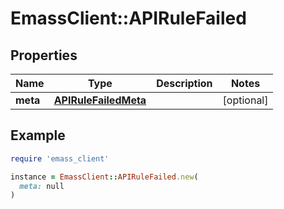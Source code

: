 # EmassClient::APIRuleFailed

## Properties

| Name | Type | Description | Notes |
| ---- | ---- | ----------- | ----- |
| **meta** | [**APIRuleFailedMeta**](APIRuleFailedMeta.md) |  | [optional] |

## Example

```ruby
require 'emass_client'

instance = EmassClient::APIRuleFailed.new(
  meta: null
)
```

